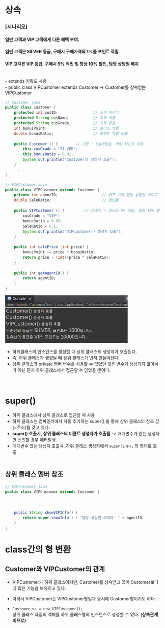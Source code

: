# 상속
### [시나리오]
#### 일반 고객과 VIP 고객에게 다른 혜택 부여. 
#### 일반 고객은 SILVER 등급, 구매시 구매가격의 1%를 포인트 적립 
#### VIP 고객은 VIP 등급, 구매시 5% 적립 및 항상 10% 할인, 담당 상담원 배치
<br>
- extends 키워드 사용 <br>
- public class VIPCustomer extends Customer    -> Customer를 상속받는 VIPCustomer 

``` java
// Customer.java
public class Customer {
	protected int cusID;				// 고객 아이디
	protected String cusName;			// 고객 이름
	protected String cusGrade;			// 고객 등급
	int bonusPoint;						// 보너스 적립
	double bonusRatio;				    // 포인트 적립 비율
	
    public Customer () {		// 기본 : [실버등급, 적립 1%]로 지정
		this.cusGrade = "SILVER";
		this.bonusRatio = 0.01;		
		System.out.println("Customer() 생성자 호출");
	}
    . . .
}
```

``` java
// VIPCustomer.java
public class VIPCustomer extends Customer {				
	private int agentID;					// VIP 고객 담당 상담원 아이디
	double SaleRatio;						// 할인율
	
	public VIPCustomer () {			// [VIP] → 보너스 5% 적립, 항상 10% 할인
		cusGrade = "VIP";
		bonusRatio = 0.05;				
		SaleRatio = 0.1;
		System.out.println("VIPCustomer() 생성자 호출");
	}
	
	public int calcPrice (int price) {
		bonusPoint += price * bonusRatio;
		return price - (int)(price * SaleRatio);
	}
	
	public int getAgentID() {
		return agentID;
	}
}
```
![ex_screenshot](./console.png)

 - 하위클래스의 인스턴스를 생성할 때 상위 클래스의 생성자가 호출된다.
 - 즉, 하위 클래스가 생성될 때 상위 클래스가 먼저 만들어진다.
 - 상위 클래스의 private 멤버 변수를 사용할 수 없었던 것은 변수가 생성되지 않아서가 아닌
단지 하위 클래스에서 접근할 수 없었을 뿐이다.
<br><br><br>

# super()
- 하위 클래스에서 상위 클래스로 접근할 때 사용
- 하위 클래스는 컴파일러에서 자동 추가하는 super();를 통해 상위 클래스의 참조 값(=주소)를 갖고 있다.
- <strong>super() 호출시, 상위 클래스의 디폴트 생성자가 호출됨</strong>
    -> 매개변수가 있는 생성자만 선언할 경우 에러발생.
- 매개변수 있는 생성자 호출시, 하위 클래스 생성자에서 ```super(인수);``` 의 형태로 호출
<br><br>

## 상위 클래스 멤버 참조
``` java
// VIPCustomer.java
public class VIPCustomer extends Customer {				
	.
    .
    
    public String showVIPInfo() {
        return super.showInfo() + "담당 상담원 아이디- " + agentID;
    }
}
```


# class간의 형 변환
## Customer와 VIPCustomer의 관계
- VIPCustomer가 하위 클래스이지만, Customer를 상속받고 있어,Customer보다 더 많은 기능을 보유하고 있다.
- 따라서 VIPCustomer는 VIPCustomer형임과 동시에 Customer형이기도 하다.

- ``` Customer vc = new VIPCustomer(); ``` <br>
상위 클래스 타입의 객체를 하위 클래스형의 인스턴스로 생성할 수 있다. <strong>(상속관계이므로)</strong>



